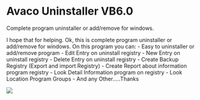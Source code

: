# Avaco Uninstaller VB6.0
Complete program uninstaller or add/remove for windows.

I hope that for helping. Ok, this is complete program uninstaller or add/remove for windows. On this program you can: - Easy to uninstaller or add/remove program - Edit Entry on uninstall registry - New Entry on uninstall registry - Delete Entry on uninstall registry - Create Backup Registry (Export and import Registry) - Create Report about information program registry - Look Detail Information program on registry - Look Location Program Groups - And any Other.....Thanks

<img border="0" src="https://2.bp.blogspot.com/_DbZ_bhfkJi4/SpHW_9pr5SI/AAAAAAAAADk/aGddV-0BBf8/s1600/avaco.jpg" />

